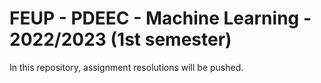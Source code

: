 # FEUP - PDEEC - Machine Learning - 2022/2023 (1st semester)

In this repository, assignment resolutions will be pushed.
